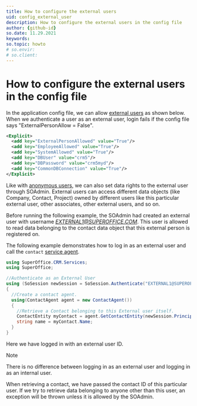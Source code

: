 ```yaml
---
title: How to configure the external users
uid: config_external_user
description: How to configure the external users in the config file
author: {github-id}
so.date: 11.29.2021
keywords:
so.topic: howto
# so.envir:
# so.client:
---
```


# How to configure the external users in the config file

In the application config file, we can allow [external users][2] as shown below. When we authenticate a user as an external user, login fails if the config file says "ExternalPersonAllow = False".

```XML
<Explicit>
  <add key="ExternalPersonAllowed" value="True"/>
  <add key="EmployeeAllowed" value="True"/>
  <add key="SystemAllowed" value="True"/>
  <add key="DBUser" value="crm5"/>
  <add key="DBPassword" value="crm5myd"/>
  <add key="CommonDBConnection" value="True"/>
</Explicit>
```

Like with [anonymous users][1], we can also set data rights to the external user through SOAdmin. External users can access different data objects (like Company, Contact, Project) owned by different users like this particular external user, other associates, other external users, and so on.

Before running the following example, the SOAdmin had created an external user with username *EXTERNAL1@SUPEROFFICE.COM*. This user is allowed to read data belonging to the contact data object that this external person is registered on.

The following example demonstrates how to log in as an external user and call the `contact` [service agent][3].

```csharp
using SuperOffice.CRM.Services;
using SuperOffice;

//Authenticate as an External User
using (SoSession newSession = SoSession.Authenticate("EXTERNAL1@SUPEROFFICE.COM", ""))
{
  //Create a contact agent.
  using(ContactAgent agent = new ContactAgent())
  {
    //Retrieve a Contact belonging to this External user itself.
    ContactEntity myContact = agent.GetContactEntity(newSession.Principal.ContactId);
    string name = myContact.Name;
  }
}
```

Here we have logged in with an external user ID.

> [!NOTE]
> There is no difference between logging in as an external user and logging in as an internal user.

When retrieving a contact, we have passed the contact ID of this particular user. If we try to retrieve data belonging to anyone other than this user, an exception will be thrown unless it is allowed by the SOAdmin.

<!-- Referenced links -->
[1]: config-anonymous-user.md
[2]: ../users-and-associates.md
[3]: ../../netserver/web-services/index.md#agents
